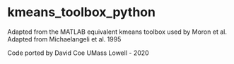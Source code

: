 # kmeans_toolbox_python

Adapted from the MATLAB equivalent kmeans toolbox used by Moron et al. Adapted from Michaelangeli et al. 1995

Code ported by David Coe
UMass Lowell - 2020
